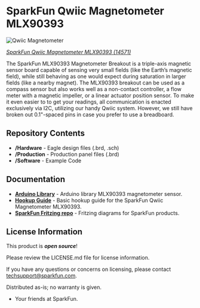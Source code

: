 SparkFun Qwiic Magnetometer MLX90393
========================================

![Qwiic Magnetometer](https://cdn.sparkfun.com/assets/parts/1/2/7/0/7/14571-SparkFun_Triple_Axis_Magnetometer_Breakout_-_MLX90393__Qwiic_-01.jpg)

[*SparkFun Qwiic Magnetometer MLX90393 (14571)*](https://www.sparkfun.com/products/14571)

The SparkFun MLX90393 Magnetometer Breakout is a triple-axis magnetic sensor board capable of sensing very small fields (like the Earth’s magnetic field), while still behaving as one would expect during saturation in larger fields (like a nearby magnet). The MLX90393 breakout can be used as a compass sensor but also works well as a non-contact controller, a flow meter with a magnetic impeller, or a linear actuator position sensor. To make it even easier to to get your readings, all communication is enacted exclusively via I2C, utilizing our handy Qwiic system. However, we still have broken out 0.1"-spaced pins in case you prefer to use a breadboard.

Repository Contents
-------------------

* **/Hardware** - Eagle design files (.brd, .sch)
* **/Production** - Production panel files (.brd)
* **/Software** - Example Code

Documentation
--------------
* **[Arduino Library](https://github.com/tedyapo/arduino-MLX90393)** - Arduino library MLX90393 magnetometer sensor.
* **[Hookup Guide](https://learn.sparkfun.com/tutorials/qwiic-magnetometer-hookup-guide)** - Basic hookup guide for the SparkFun Qwiic Magnetometer MLX90393.
* **[SparkFun Fritzing repo](https://github.com/sparkfun/Fritzing_Parts)** - Fritzing diagrams for SparkFun products. 

License Information
-------------------

This product is _**open source**_! 

Please review the LICENSE.md file for license information. 

If you have any questions or concerns on licensing, please contact techsupport@sparkfun.com.

Distributed as-is; no warranty is given.

- Your friends at SparkFun.

